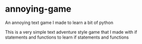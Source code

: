 # annoying-game
An annoying text game I made to learn a bit of python

This is a very simple text adventure style game that I made with if statements and functions to learn if statements and functions
